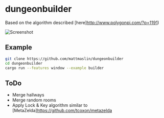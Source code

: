 # dungeonbuilder

Based on the algorithm described [here]http://www.polygonpi.com/?p=1191)

![Screenshot](http://i.imgur.com/ej8TU1t.png)

## Example

```bash
git clone https://github.com/mattmaslin/dungeonbuilder 
cd dungeonbuilder
cargo run --features window --example builder
```

## ToDo

- Merge hallways
- Merge random rooms
- Apply Lock & Key algorithm similar to [MetaZelda]https://github.com/tcoxon/metazelda
